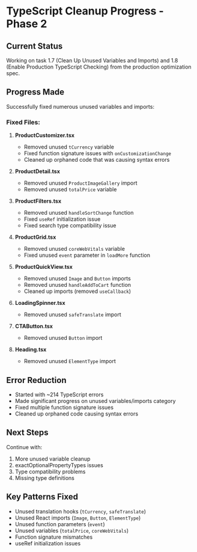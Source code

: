 # TypeScript Cleanup Progress - Phase 2

## Current Status
Working on task 1.7 (Clean Up Unused Variables and Imports) and 1.8 (Enable Production TypeScript Checking) from the production optimization spec.

## Progress Made
Successfully fixed numerous unused variables and imports:

### Fixed Files:
1. **ProductCustomizer.tsx**
   - Removed unused `tCurrency` variable
   - Fixed function signature issues with `onCustomizationChange`
   - Cleaned up orphaned code that was causing syntax errors

2. **ProductDetail.tsx**
   - Removed unused `ProductImageGallery` import
   - Removed unused `totalPrice` variable

3. **ProductFilters.tsx**
   - Removed unused `handleSortChange` function
   - Fixed `useRef` initialization issue
   - Fixed search type compatibility issue

4. **ProductGrid.tsx**
   - Removed unused `coreWebVitals` variable
   - Fixed unused `event` parameter in `loadMore` function

5. **ProductQuickView.tsx**
   - Removed unused `Image` and `Button` imports
   - Removed unused `handleAddToCart` function
   - Cleaned up imports (removed `useCallback`)

6. **LoadingSpinner.tsx**
   - Removed unused `safeTranslate` import

7. **CTAButton.tsx**
   - Removed unused `Button` import

8. **Heading.tsx**
   - Removed unused `ElementType` import

## Error Reduction
- Started with ~214 TypeScript errors
- Made significant progress on unused variables/imports category
- Fixed multiple function signature issues
- Cleaned up orphaned code causing syntax errors

## Next Steps
Continue with:
1. More unused variable cleanup
2. exactOptionalPropertyTypes issues
3. Type compatibility problems
4. Missing type definitions

## Key Patterns Fixed
- Unused translation hooks (`tCurrency`, `safeTranslate`)
- Unused React imports (`Image`, `Button`, `ElementType`)
- Unused function parameters (`event`)
- Unused variables (`totalPrice`, `coreWebVitals`)
- Function signature mismatches
- useRef initialization issues